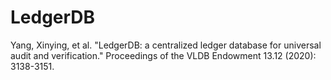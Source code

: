 <!--
 * @Author: Leo
 * @Date: 2022-01-19 18:04:26
 * @LastEditTime: 2022-02-02 16:46:02
 * @LastEditors: Please set LastEditors
 * @Description: 打开koroFileHeader查看配置 进行设置: https://github.com/OBKoro1/koro1FileHeader/wiki/%E9%85%8D%E7%BD%AE

 * @FilePath: /example-authority-cpp/README.md
-->
# LedgerDB



Yang, Xinying, et al. "LedgerDB: a centralized ledger database for universal audit and verification." Proceedings of the VLDB Endowment 13.12 (2020): 3138-3151.